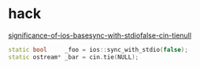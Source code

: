 # hack

[significance-of-ios-basesync-with-stdiofalse-cin-tienull](https://stackoverflow.com/questions/31162367/significance-of-ios-basesync-with-stdiofalse-cin-tienull)

```cpp
static bool     _foo = ios::sync_with_stdio(false);
static ostream* _bar = cin.tie(NULL);
```
